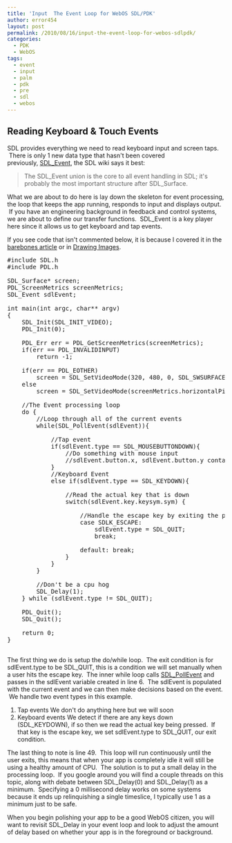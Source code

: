```yaml
---
title: 'Input  The Event Loop for WebOS SDL/PDK'
author: error454
layout: post
permalink: /2010/08/16/input-the-event-loop-for-webos-sdlpdk/
categories:
  - PDK
  - WebOS
tags:
  - event
  - input
  - palm
  - pdk
  - pre
  - sdl
  - webos
---
```

## Reading Keyboard & Touch Events

SDL provides everything we need to read keyboard input and screen taps.  There is only 1 new data type that hasn't been covered previously, <a href="http://sdl.beuc.net/sdl.wiki/SDL_Event" target="_blank">SDL_Event</a>, the SDL wiki says it best:
<!--more-->
> The SDL\_Event union is the core to all event handling in SDL; it's probably the most important structure after SDL\_Surface.

What we are about to do here is lay down the skeleton for event processing, the loop that keeps the app running, responds to input and displays output.  If you have an engineering background in feedback and control systems, we are about to define our transfer functions.  SDL_Event is a key player here since it allows us to get keyboard and tap events.



If you see code that isn't commented below, it is because I covered it in the <a href="http://mobilecoder.wordpress.com/2010/08/16/barebones-sdl-for-webos-pdk/" target="_blank">barebones article</a> or in <a href="http://mobilecoder.wordpress.com/2010/08/17/drawing-images-for-webos-sdlpdk/" target="_blank">Drawing Images</a>.

<pre>#include SDL.h
#include PDL.h

SDL_Surface* screen;
PDL_ScreenMetrics screenMetrics;
SDL_Event sdlEvent;

int main(int argc, char** argv)
{
    SDL_Init(SDL_INIT_VIDEO);
    PDL_Init(0);

	PDL_Err err = PDL_GetScreenMetrics(screenMetrics);
	if(err == PDL_INVALIDINPUT)
		return -1;

	if(err == PDL_EOTHER)
	    screen = SDL_SetVideoMode(320, 480, 0, SDL_SWSURFACE);
	else
		screen = SDL_SetVideoMode(screenMetrics.horizontalPixels, screenMetrics.verticalPixels, 0, SDL_SWSURFACE);

	//The Event processing loop
	do {
		//Loop through all of the current events
		while(SDL_PollEvent(sdlEvent)){

			//Tap event
			if(sdlEvent.type == SDL_MOUSEBUTTONDOWN){
				//Do something with mouse input
				//sdlEvent.button.x, sdlEvent.button.y contain x,y of tap
			}
			//Keyboard Event
			else if(sdlEvent.type == SDL_KEYDOWN){

				//Read the actual key that is down
				switch(sdlEvent.key.keysym.sym) {

					//Handle the escape key by exiting the program
					case SDLK_ESCAPE:
						sdlEvent.type = SDL_QUIT;
						break;

					default: break;
				}
			}
		}

		//Don't be a cpu hog
		SDL_Delay(1);
	} while (sdlEvent.type != SDL_QUIT);

    PDL_Quit();
    SDL_Quit();

    return 0;
}

</pre>

The first thing we do is setup the do/while loop.  The exit condition is for sdlEvent.type to be SDL_QUIT, this is a condition we will set manually when a user hits the escape key.  The inner while loop calls <a href="http://www.libsdl.org/docs/html/sdlpollevent.html" target="_blank">SDL_PollEvent</a> and passes in the sdlEvent variable created in line 6.  The sdlEvent is populated with the current event and we can then make decisions based on the event.  We handle two event types in this example.

1.  Tap events  We don't do anything here but we will soon
2.  Keyboard events  We detect if there are any keys down (SDL_KEYDOWN), if so then we read the actual key being pressed.  If that key is the escape key, we set sdlEvent.type to SDL_QUIT, our exit condition.

The last thing to note is line 49.  This loop will run continuously until the user exits, this means that when your app is completely idle it will still be using a healthy amount of CPU.  The solution is to put a small delay in the processing loop.  If you google around you will find a couple threads on this topic, along with debate between SDL_Delay(0) and SDL_Delay(1) as a minimum.  Specifying a 0 millisecond delay works on some systems because it ends up relinquishing a single timeslice, I typically use 1 as a minimum just to be safe.

When you begin polishing your app to be a good WebOS citizen, you will want to revisit SDL_Delay in your event loop and look to adjust the amount of delay based on whether your app is in the foreground or background.